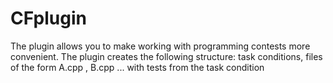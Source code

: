 # CFplugin
The plugin allows you to make working with programming contests more convenient. The plugin creates the following structure: task conditions, files of the form A.cpp , B.cpp ... with tests from the task condition

